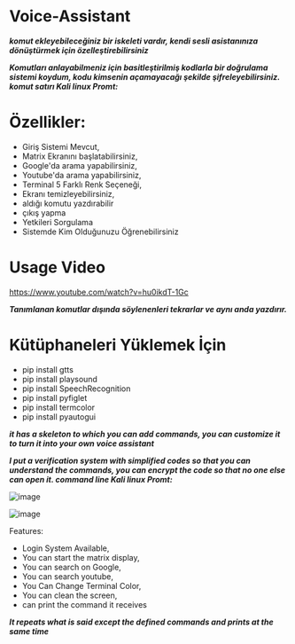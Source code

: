 # Voice-Assistant

***komut ekleyebileceğiniz bir iskeleti vardır,
kendi sesli asistanınıza dönüştürmek için özelleştirebilirsiniz***

***Komutları anlayabilmeniz için basitleştirilmiş kodlarla bir doğrulama sistemi koydum,
kodu kimsenin açamayacağı şekilde şifreleyebilirsiniz.
komut satırı Kali linux Promt:***

# Özellikler:

+ Giriş Sistemi Mevcut,
+ Matrix Ekranını başlatabilirsiniz,
+ Google'da arama yapabilirsiniz,
+ Youtube'da arama yapabilirsiniz,
+ Terminal 5 Farklı Renk Seçeneği,
+ Ekranı temizleyebilirsiniz,
+ aldığı komutu yazdırabilir
+ çıkış yapma
+ Yetkileri Sorgulama
+ Sistemde Kim Olduğunuzu Öğrenebilirsiniz


# Usage Video
https://www.youtube.com/watch?v=hu0ikdT-1Gc

***Tanımlanan komutlar dışında söylenenleri tekrarlar ve aynı anda yazdırır.***

# Kütüphaneleri Yüklemek İçin
+ pip install gtts
+ pip install playsound
+ pip install SpeechRecognition
+ pip install pyfiglet
+ pip install termcolor
+ pip install pyautogui



***it has a skeleton to which you can add commands, 
you can customize it to turn it into your own voice assistant***

***I put a verification system with simplified codes so that you can understand the commands, 
you can encrypt the code so that no one else can open it.
command line Kali linux Promt:***

![image](https://user-images.githubusercontent.com/127852144/225276011-2e1e7d95-0e19-4a5a-bc4c-e04de4f2e335.png)

![image](https://user-images.githubusercontent.com/127852144/225277458-fda9a5e8-7072-4741-a67b-6b038596b7dd.png)

Features:

- Login System Available,
- You can start the matrix display,
- You can search on Google,
- You can search youtube,
- You Can Change Terminal Color,
- You can clean the screen,
- can print the command it receives

***It repeats what is said except the defined commands and prints at the same time***
